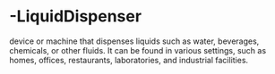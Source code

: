# -LiquidDispenser
device or machine that dispenses liquids such as water, beverages, chemicals, or other fluids. It can be found in various settings, such as homes, offices, restaurants, laboratories, and industrial facilities.
